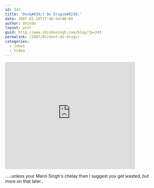 ```yaml
---
id: 343
title: 'Don&#039;t Do Drugs&#8230;'
date: 2007-01-18T17:46:54+00:00
author: Shinda
layout: post
guid: http://www.shindasingh.com/blog/?p=343
permalink: /2007/01/dont-do-drugs/
categories:
  - Jokes
  - Video
---
```

<embed src="http://www.youtube.com/v/sHzdsFiBbFc" width="425" height="350" type="application/x-shockwave-flash" wmode="transparent">
  </p> 
  
  <p>
    .....unless your Mann Singh's chelay then I suggest you get wasted, but more on that later..
  </p>
  
  <p>
    </embed>
  </p>